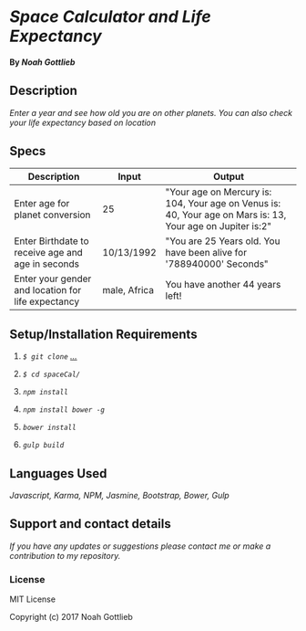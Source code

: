 # _Space Calculator and Life Expectancy_

#### By _Noah Gottlieb_

## Description

_Enter a year and see how old you are on other planets. You can also check your life expectancy based on location_

## Specs

| Description                        | Input       | Output                                |
|------------------------------------|-------------|---------------------------------------|
| Enter age for planet conversion                          | 25          | "Your age on Mercury is: 104, Your age on Venus is: 40, Your age on Mars is: 13, Your age on Jupiter is:2" |
|Enter Birthdate to receive age and age in seconds |10/13/1992 | "You are 25 Years old. You have been alive for '788940000' Seconds"     |  
| Enter your gender and location for life expectancy| male, Africa          |  You have another 44 years left!|


## Setup/Installation Requirements

1. _`$ git clone` [...](...)_

2. _`$ cd spaceCal/`_

3. _`npm install`_

4. _`npm install bower -g`_

5. _`bower install`_

6. _`gulp build`_

## Languages Used
_Javascript, Karma, NPM, Jasmine, Bootstrap, Bower, Gulp_
## Support and contact details

_If you have any updates or suggestions please contact me or make a contribution to my repository._

### License

MIT License

Copyright (c) 2017 Noah Gottlieb
